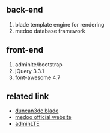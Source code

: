 ## back-end
  1. blade template engine for rendering
  2. medoo database framework
  
## front-end
  1. adminlte/bootstrap 
  2. jQuery 3.3.1
  3. font-awesome 4.7

## related link
*	[duncan3dc blade](https://github.com/duncan3dc/blade)
*	[medoo official website](https://medoo.in/)
*	[adminLTE](https://adminlte.io/themes/AdminLTE/index2.html)
